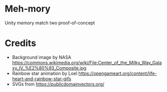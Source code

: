 # Meh-mory
Unity memory match two proof-of-concept

# Credits
* Background image by NASA https://commons.wikimedia.org/wiki/File:Center_of_the_Milky_Way_Galaxy_IV_%E2%80%93_Composite.jpg
* Rainbow star animation by Loel https://opengameart.org/content/life-heart-and-rainbow-star-gifs
* SVGs from https://publicdomainvectors.org/
